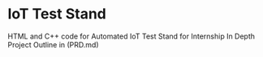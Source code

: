 # IoT Test Stand

HTML and C++ code for Automated IoT Test Stand for Internship
In Depth Project Outline in (PRD.md)
